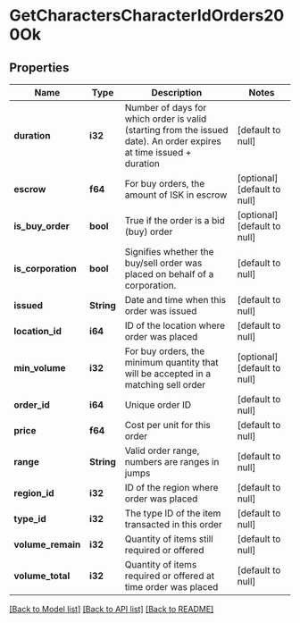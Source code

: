 # GetCharactersCharacterIdOrders200Ok

## Properties
Name | Type | Description | Notes
------------ | ------------- | ------------- | -------------
**duration** | **i32** | Number of days for which order is valid (starting from the issued date). An order expires at time issued + duration | [default to null]
**escrow** | **f64** | For buy orders, the amount of ISK in escrow | [optional] [default to null]
**is_buy_order** | **bool** | True if the order is a bid (buy) order | [optional] [default to null]
**is_corporation** | **bool** | Signifies whether the buy/sell order was placed on behalf of a corporation. | [default to null]
**issued** | **String** | Date and time when this order was issued | [default to null]
**location_id** | **i64** | ID of the location where order was placed | [default to null]
**min_volume** | **i32** | For buy orders, the minimum quantity that will be accepted in a matching sell order | [optional] [default to null]
**order_id** | **i64** | Unique order ID | [default to null]
**price** | **f64** | Cost per unit for this order | [default to null]
**range** | **String** | Valid order range, numbers are ranges in jumps | [default to null]
**region_id** | **i32** | ID of the region where order was placed | [default to null]
**type_id** | **i32** | The type ID of the item transacted in this order | [default to null]
**volume_remain** | **i32** | Quantity of items still required or offered | [default to null]
**volume_total** | **i32** | Quantity of items required or offered at time order was placed | [default to null]

[[Back to Model list]](../README.md#documentation-for-models) [[Back to API list]](../README.md#documentation-for-api-endpoints) [[Back to README]](../README.md)


